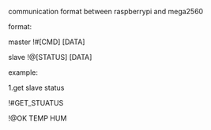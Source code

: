 communication format between raspberrypi and mega2560

format:

master !#[CMD] [DATA]

slave !@[STATUS] [DATA]

example:

1.get slave status

!#GET_STUATUS

!@OK TEMP HUM
